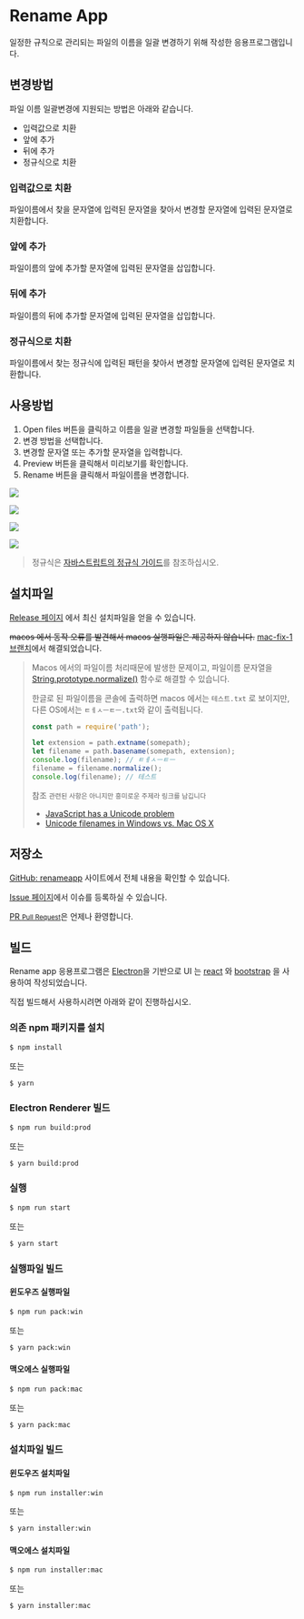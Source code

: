# Rename App

일정한 규칙으로 관리되는 파일의 이름을 일괄 변경하기 위해 작성한 응용프로그램입니다.

## 변경방법

파일 이름 일괄변경에 지원되는 방법은 아래와 같습니다.

-   입력값으로 치환
-   앞에 추가
-   뒤에 추가
-   정규식으로 치환

### 입력값으로 치환

파일이름에서 찾을 문자열에 입력된 문자열을 찾아서 변경할 문자열에 입력된 문자열로 치환합니다.

### 앞에 추가

파일이름의 앞에 추가할 문자열에 입력된 문자열을 삽입합니다.

### 뒤에 추가

파일이름의 뒤에 추가할 문자열에 입력된 문자열을 삽입합니다.

### 정규식으로 치환

파일이름에서 찾는 정규식에 입력된 패턴을 찾아서 변경할 문자열에 입력된 문자열로 치환합니다.

## 사용방법

1.  Open files 버튼을 클릭하고 이름을 일괄 변경할 파일들을 선택합니다.
2.  변경 방법을 선택합니다.
3.  변경할 문자열 또는 추가할 문자열을 입력합니다.
4.  Preview 버튼을 클릭해서 미리보기를 확인합니다.
5.  Rename 버튼을 클릭해서 파일이름을 변경합니다.

![](./screenshot/rename-app-001.png)

![](./screenshot/rename-app-002.png)

![](./screenshot/rename-app-003.png)

![](./screenshot/rename-app-004.png)

> 정규식은 [자바스트립트의 정규식 가이드](https://developer.mozilla.org/ko/docs/Web/JavaScript/Guide/%EC%A0%95%EA%B7%9C%EC%8B%9D)를 참조하십시오.

## 설치파일

[Release 페이지](https://github.com/bbonkr/renameapp/releases/latest) 에서 최신 설치파일을 얻을 수 있습니다.

~~macos 에서 동작 오류를 발견해서 macos 실행파일은 제공하지 않습니다.~~ [mac-fix-1 브랜치](https://github.com/bbonkr/renameapp/tree/macos-fix-1)에서 해결되었습니다.

> Macos 에서의 파일이름 처리때문에 발생한 문제이고, 파일이름 문자열을 [String.prototype.normalize()](https://developer.mozilla.org/en-US/docs/Web/JavaScript/Reference/Global_Objects/String/normalize) 함수로 해결할 수 있습니다.
>
> 한글로 된 파일이름을 콘솔에 출력하면 macos 에서는 `테스트.txt` 로 보이지만, 다른 OS에서는 `ㅌㅔㅅㅡㅌㅡ.txt`와 같이 출력됩니다.
>
> ```js
> const path = require('path');
>
> let extension = path.extname(somepath);
> let filename = path.basename(somepath, extension);
> console.log(filename); // ㅌㅔㅅㅡㅌㅡ
> filename = filename.normalize();
> console.log(filename); // 테스트
> ```
>
> 참조 <small>관련된 사항은 아니지만 흥미로운 주제라 링크를 남깁니다</small>
>
> -   [JavaScript has a Unicode problem](https://mathiasbynens.be/notes/javascript-unicode)
> -   [Unicode filenames in Windows vs. Mac OS X](https://superuser.com/questions/999232/unicode-filenames-in-windows-vs-mac-os-x)

## 저장소

[GitHub: renameapp](https://github.com/bbonkr/renameapp) 사이트에서 전체 내용을 확인할 수 있습니다.

[Issue 페이지](https://github.com/bbonkr/renameapp/issues)에서 이슈를 등록하실 수 있습니다.

[PR <small>Pull Request</small>](https://github.com/bbonkr/renameapp/pulls)은 언제나 환영합니다.

## 빌드

Rename app 응용프로그램은 [Electron](https://electronjs.org/)을 기반으로 UI 는 [react](https://reactjs.org/) 와 [bootstrap](https://getbootstrap.com/) 을 사용하여 작성되었습니다.

직접 빌드해서 사용하시려면 아래와 같이 진행하십시오.

### 의존 npm 패키지를 설치

```bash
$ npm install
```

또는

```bash
$ yarn
```

### Electron Renderer 빌드

```bash
$ npm run build:prod
```

또는

```bash
$ yarn build:prod
```

### 실행

```bash
$ npm run start
```

또는

```bash
$ yarn start
```

### 실행파일 빌드

#### 윈도우즈 실행파일

```bash
$ npm run pack:win
```

또는

```bash
$ yarn pack:win
```

#### 맥오에스 실행파일

```bash
$ npm run pack:mac
```

또는

```bash
$ yarn pack:mac
```

### 설치파일 빌드

#### 윈도우즈 설치파일

```bash
$ npm run installer:win
```

또는

```bash
$ yarn installer:win
```

#### 맥오에스 설치파일

```bash
$ npm run installer:mac
```

또는

```bash
$ yarn installer:mac
```
